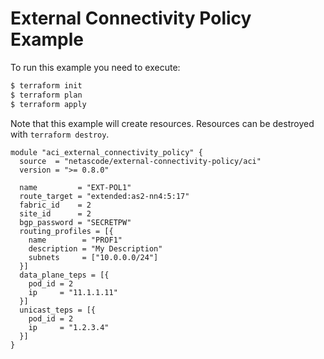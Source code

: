<!-- BEGIN_TF_DOCS -->
# External Connectivity Policy Example

To run this example you need to execute:

```bash
$ terraform init
$ terraform plan
$ terraform apply
```

Note that this example will create resources. Resources can be destroyed with `terraform destroy`.

```hcl
module "aci_external_connectivity_policy" {
  source  = "netascode/external-connectivity-policy/aci"
  version = ">= 0.8.0"

  name         = "EXT-POL1"
  route_target = "extended:as2-nn4:5:17"
  fabric_id    = 2
  site_id      = 2
  bgp_password = "SECRETPW"
  routing_profiles = [{
    name        = "PROF1"
    description = "My Description"
    subnets     = ["10.0.0.0/24"]
  }]
  data_plane_teps = [{
    pod_id = 2
    ip     = "11.1.1.11"
  }]
  unicast_teps = [{
    pod_id = 2
    ip     = "1.2.3.4"
  }]
}
```
<!-- END_TF_DOCS -->